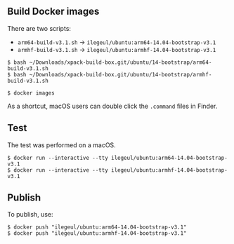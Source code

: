 
## Build Docker images

There are two scripts:

- `arm64-build-v3.1.sh` -> `ilegeul/ubuntu:arm64-14.04-bootstrap-v3.1`
- `armhf-build-v3.1.sh` -> `ilegeul/ubuntu:armhf-14.04-bootstrap-v3.1`

```console
$ bash ~/Downloads/xpack-build-box.git/ubuntu/14-bootstrap/arm64-build-v3.1.sh
$ bash ~/Downloads/xpack-build-box.git/ubuntu/14-bootstrap/armhf-build-v3.1.sh

$ docker images
```

As a shortcut, macOS users can double click the `.command` files in Finder.

## Test

The test was performed on a macOS.

```console
$ docker run --interactive --tty ilegeul/ubuntu:arm64-14.04-bootstrap-v3.1
$ docker run --interactive --tty ilegeul/ubuntu:armhf-14.04-bootstrap-v3.1
```

## Publish

To publish, use:

```console
$ docker push "ilegeul/ubuntu:arm64-14.04-bootstrap-v3.1"
$ docker push "ilegeul/ubuntu:armhf-14.04-bootstrap-v3.1"
```
